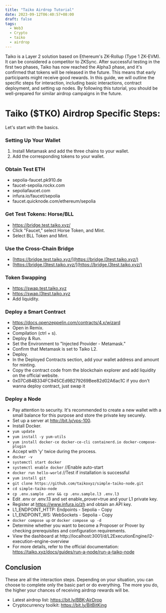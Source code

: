```yaml
---
title: "Taiko Airdrop Tutorial"
date: 2023-09-12T06:40:57+08:00
draft: false
tags:
  - Web3
  - Crypto
  - taiko
  - airdrop
---
```


Taiko is a Layer 2 solution based on Ethereum's ZK-Rollup (Type 1 ZK-EVM). It can be considered a competitor to ZKSync. After successful testing in the first two phases, Taiko has now reached the Alpha3 phase, and it's confirmed that tokens will be released in the future. This means that early participants might receive good rewards. In this guide, we will outline the specific steps for interaction, including basic interactions, contract deployment, and setting up nodes. By following this tutorial, you should be well-prepared for similar airdrop campaigns in the future.

# Taiko ($TKO) Airdrop Specific Steps:
Let's start with the basics.

### Setting Up Your Wallet
1. Install Metamask and add the three chains to your wallet.
2. Add the corresponding tokens to your wallet.

### Obtain Test ETH
- sepolia-faucet.pk910.de
- faucet-sepolia.rockx.com
- sepoliafaucet.com
- infura.io/faucet/sepolia
- faucet.quicknode.com/ethereum/sepolia

### Get Test Tokens: Horse/BLL
- https://bridge.test.taiko.xyz/
- Click "Faucet," select Horse Token, and Mint.
- Select BLL Token and Mint.

### Use the Cross-Chain Bridge
- [https://bridge.test.taiko.xyz/](https://bridge.l3test.taiko.xyz/)
- [https://bridge.l3test.taiko.xyz/](https://bridge.l3test.taiko.xyz/)

### Token Swapping
- https://swap.test.taiko.xyz
- https://swap.l3test.taiko.xyz
- Add liquidity.

### Deploy a Smart Contract
- https://docs.openzeppelin.com/contracts/4.x/wizard 
- Open in Remix.
- Compilation (ctrl + s).
- Deploy & Run.
- Set the Environment to "Injected Provider - Metamask."
- Confirm that Metamask is set to Taiko L2.
- Deploy.
- In the Deployed Contracts section, add your wallet address and amount for minting.
- Copy the contract code from the blockchain explorer and add liquidity on the official website.
- 0x07Cd84B334FC945CEd9B279269Bee82d02A6ac1C  if you don't wanna deploy contract, just swap it

### Deploy a Node
- Pay attention to security. It's recommended to create a new wallet with a small balance for this purpose and store the private key securely.
- Set up a server at http://bit.ly/vps-100.
- Install Docker.
- `yum update`
- `yum install -y yum-utils`
- `yum install docker-ce docker-ce-cli containerd.io docker-compose-plugin`
- Accept with 'y' twice during the process.
- `docker -v`
- `systemctl start docker`
- `systemctl enable docker`	//Enable auto-start
- `docker run hello-world`	//Test if installation is successful
- `yum install git`
- `git clone https://github.com/taikoxyz/simple-taiko-node.git`
- `cd simple-taiko-node`
- `cp .env.sample .env && cp .env.sample.l3 .env.l3`
- Edit .env or .env.13 and set enable_prover=true and your L1 private key.
- Register at https://www.infura.io/zh and obtain an API key.
- L1_ENDPOINT_HTTP: Endpoints - Sepolia - Copy
- L1_ENDPOINT_WS: WebSockets - Sepolia - Copy
- `docker compose up` or `docker compose up -d`
- Determine whether you want to become a Proposer or Prover by checking prerequisites and configuration requirements.
- View the dashboard at http://localhost:3001/d/L2ExecutionEngine/l2-execution-engine-overview
- For more details, refer to the official documentation: https://taiko.xyz/docs/guides/run-a-node/run-a-taiko-node
 
## Conclusion
These are all the interaction steps. Depending on your situation, you can choose to complete only the basic part or do everything. The more you do, the higher your chances of receiving airdrop rewards will be.
- Latest airdrop list: https://bit.ly/BBK-AirDrop
- Cryptocurrency toolkit: https://bit.ly/BitBitKing
